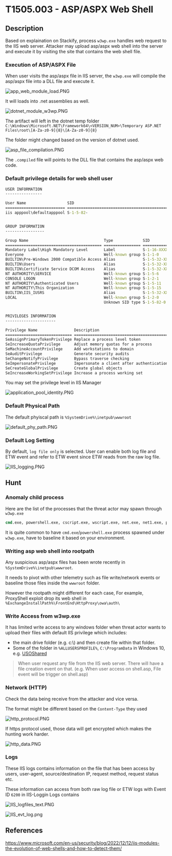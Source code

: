 # T1505.003 - ASP/ASPX Web Shell

## Description

Based on explaination on Stackify, process `w3wp.exe` handles web request to the IIS web server. Attacker may upload asp/aspx web shell into the server and execute it by visiting the site that contains the web shell file.

### Execution of ASP/ASPX File

When user visits the asp/aspx file in IIS server, the `w3wp.exe` will compile the asp/aspx file into a DLL file and execute it.

![app_web_module_load.PNG](./Image_T1505.003/app_web_module_load.PNG)

It will loads into .net assemblies as well.

![dotnet_module_w3wp.PNG](./Image_T1505.003/dotnet_module_w3wp.PNG)

The artifact will left in the dotnet temp folder `C:\Windows\Microsoft.NET\Framework64\<VERSION_NUM>\Temporary ASP.NET Files\root\[A-Za-z0-9]{8}\[A-Za-z0-9]{8}`

The folder might changed based on the version of dotnet used.

![asp_file_compilation.PNG](./Image_T1505.003/asp_file_compilation.PNG)

The `.compiled` file will points to the DLL file that contains the asp/aspx web code.

### Default privilege details for web shell user

```cmd
USER INFORMATION
----------------

User Name                  SID                                                          
========================== =============================================================
iis apppool\defaultapppool S-1-5-82-


GROUP INFORMATION
-----------------

Group Name                                 Type             SID          Attributes                                        
========================================== ================ ============ ==================================================
Mandatory Label\High Mandatory Level       Label            S-1-16-XXXX                                                   
Everyone                                   Well-known group S-1-1-0      Mandatory group, Enabled by default, Enabled group
BUILTIN\Pre-Windows 2000 Compatible Access Alias            S-1-5-32-XXX Mandatory group, Enabled by default, Enabled group
BUILTIN\Users                              Alias            S-1-5-32-XXX Mandatory group, Enabled by default, Enabled group
BUILTIN\Certificate Service DCOM Access    Alias            S-1-5-32-XXX Mandatory group, Enabled by default, Enabled group
NT AUTHORITY\SERVICE                       Well-known group S-1-5-6      Mandatory group, Enabled by default, Enabled group
CONSOLE LOGON                              Well-known group S-1-2-1      Mandatory group, Enabled by default, Enabled group
NT AUTHORITY\Authenticated Users           Well-known group S-1-5-11     Mandatory group, Enabled by default, Enabled group
NT AUTHORITY\This Organization             Well-known group S-1-5-15     Mandatory group, Enabled by default, Enabled group
BUILTIN\IIS_IUSRS                          Alias            S-1-5-32-XXX Mandatory group, Enabled by default, Enabled group
LOCAL                                      Well-known group S-1-2-0      Mandatory group, Enabled by default, Enabled group
                                           Unknown SID type S-1-5-82-0   Mandatory group, Enabled by default, Enabled group


PRIVILEGES INFORMATION
----------------------

Privilege Name                Description                               State   
============================= ========================================= ========
SeAssignPrimaryTokenPrivilege Replace a process level token             Disabled
SeIncreaseQuotaPrivilege      Adjust memory quotas for a process        Disabled
SeMachineAccountPrivilege     Add workstations to domain                Disabled
SeAuditPrivilege              Generate security audits                  Disabled
SeChangeNotifyPrivilege       Bypass traverse checking                  Enabled 
SeImpersonatePrivilege        Impersonate a client after authentication Enabled 
SeCreateGlobalPrivilege       Create global objects                     Enabled 
SeIncreaseWorkingSetPrivilege Increase a process working set            Disabled
```

You may set the privilege level in IIS Manager

![application_pool_identity.PNG](./Image_T1505.003/application_pool_identity.PNG)

### Default Physical Path

The default phyiscal path is `%SystemDrive%\inetpub\wwwroot`

![default_phy_path.PNG](./Image_T1505.003/default_phy_path.PNG)

### Default Log Setting

By default, `log file only` is selected. User can enable both log file and ETW event and refer to ETW event since ETW reads from the raw log file.

![IIS_logging.PNG](./Image_T1505.003/IIS_logging.PNG)

## Hunt

### Anomaly child process

Here are the list of the processes that the threat actor may spawn through `w3wp.exe`

```cmd
cmd.exe, powershell.exe, cscript.exe, wscript.exe, net.exe, net1.exe, ping.exe, whoami.exe
```

It is quite common to have `cmd.exe`/`powershell.exe` process spawned under `w3wp.exe`, have to baseline it based on your environment.

### Writing asp web shell into rootpath

Any suspicious asp/aspx files has been wrote recently in `%SystemDrive%\inetpub\wwwroot`.

It needs to pivot with other telemetry such as file write/network events or baseline those files inside the `wwwroot` folder.

However the rootpath might different for each case, For example, ProxyShell exploit drop its web shell in `%ExchangeInstallPath%\FrontEnd\HttpProxy\owa\auth\`

### Write Access from w3wp.exe

It has limited write access to any windows folder when threat actor wants to upload their files with default IIS privilege which includes:

- the main drive folder (e.g. c:\\) and then create file within that folder.
- Some of the folder in `%ALLUSERSPROFILE%`, `C:\ProgramData` in Windows 10, e.g. [USOShared](https://forums.tomshardware.com/threads/anyone-know-whats-usoprivate-usoshared-is.2782860/)

> When user request any file from the IIS web server. There will have a file creation event on that. (e.g. When user access on shell.asp, File event will be trigger on shell.asp)

### Network (HTTP)

Check the data being receive from the attacker and vice versa.

The format might be different based on the `Content-Type` they used

![http_protocol.PNG](./Image_T1505.003/http_protocol.PNG)

If https protocol used, those data will get encrypted which makes the hunting work harder.

![http_data.PNG](./Image_T1505.003/http_data.PNG)

### Logs

These IIS logs contains information on the file that has been access by users, user-agent, source/destination IP, request method, request status etc.

These information can access from both raw log file or ETW logs with Event ID `6200` in IIS-Loggin Logs contains

![IIS_logfiles_text.PNG](./Image_T1505.003/IIS_logfiles_text.PNG)

![IIS_evt_log.png](./Image_T1505.003/IIS_evt_log.png)

## References

<https://www.microsoft.com/en-us/security/blog/2022/12/12/iis-modules-the-evolution-of-web-shells-and-how-to-detect-them/>